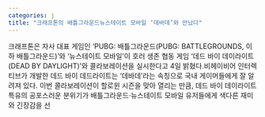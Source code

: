 ```yaml
---
categories: j
title: "크래프톤의 배틀그라운드뉴스테이트 모바일 ‘데바데’와 만났다"
---
```

크래프톤은 자사 대표 게임인 ‘PUBG: 배틀그라운드(PUBG: BATTLEGROUNDS, 이하 배틀그라운드)’와 ‘뉴스테이트 모바일’이 호러 생존 협동 게임 ‘데드 바이 데이라이트(DEAD BY DAYLIGHT)’와 콜라보레이션을 실시한다고 4일 밝혔다.비헤이비어 인터렉티브가 개발한 데드 바이 데드라이트는 ‘데바데’라는 속칭으로 국내 게이머들에게 잘 알려져 있다. 이번 콜라보레이션이 할로윈 시즌을 맞아 열리는 만큼, 데드 바이 데이라이트 특유의 공포스러운 분위기가 배틀그라운드·뉴스테이트 모바일 유저들에게 색다른 재미와 긴장감을 선